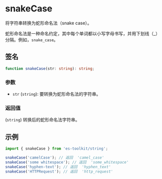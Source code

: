 # snakeCase

将字符串转换为蛇形命名法（snake case）。

蛇形命名法是一种命名约定，其中每个单词都以小写字母书写，并用下划线（\_）分隔。例如，`snake_case`。

## 签名

```typescript
function snakeCase(str: string): string;
```

### 参数

- `str` (`string`): 要转换为蛇形命名法的字符串。

### 返回值

(`string`) 转换后的蛇形命名法字符串。

## 示例

```typescript
import { snakeCase } from 'es-toolkit/string';

snakeCase('camelCase'); // 返回  'camel_case'
snakeCase('some whitespace'); // 返回  'some_whitespace'
snakeCase('hyphen-text'); // 返回  'hyphen_text'
snakeCase('HTTPRequest'); // 返回  'http_request'
```
